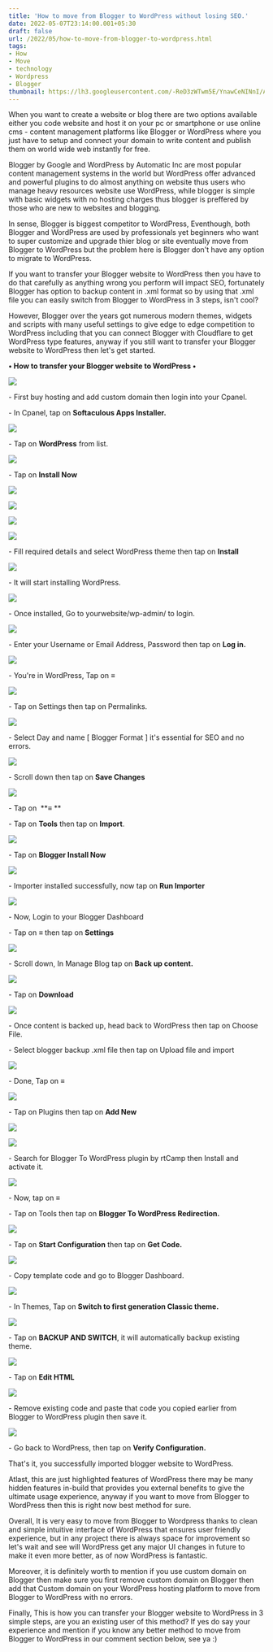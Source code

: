 ```yaml
---
title: 'How to move from Blogger to WordPress without losing SEO.'
date: 2022-05-07T23:14:00.001+05:30
draft: false
url: /2022/05/how-to-move-from-blogger-to-wordpress.html
tags: 
- How
- Move
- technology
- Wordpress
- Blogger
thumbnail: https://lh3.googleusercontent.com/-ReD3zWTwm5E/YnawCeNINnI/AAAAAAAAKx4/oIMyNTSesKYGD-jGPXex2_xvl9iOePelgCNcBGAsYHQ/s1600/1651945477030442-0.png
---
```


  

  

When you want to create a website or blog there are two options available either you code website and host it on your pc or smartphone or use online cms - content management platforms like Blogger or WordPress where you just have to setup and connect your domain to write content and publish them on world wide web instantly for free.

  

Blogger by Google and WordPress by Automatic Inc are most popular content management systems in the world but WordPress offer advanced and powerful plugins to do almost anything on website thus users who manage heavy resources website use WordPress, while blogger is simple with basic widgets with no hosting charges thus blogger is preffered by those who are new to websites and blogging.

  

In sense, Blogger is biggest competitor to WordPress, Eventhough, both Blogger and WordPress are used by professionals yet beginners who want to super customize and upgrade thier blog or site eventually move from Blogger to WordPress but the problem here is Blogger don't have any option to migrate to WordPress.

  

If you want to transfer your Blogger website to WordPress then you have to do that carefully as anything wrong you perform will impact SEO, fortunately Blogger has option to backup content in .xml format so by using that .xml file you can easily switch from Blogger to WordPress in 3 steps, isn't cool?

  

However, Blogger over the years got numerous modern themes, widgets and scripts with many useful settings to give edge to edge competition to WordPress including that you can connect Blogger with Cloudflare to get WordPress type features, anyway if you still want to transfer your Blogger website to WordPress then let's get started.

  

**• How to transfer your Blogger website to WordPress •**

 **![](https://lh3.googleusercontent.com/-4dhx4mFo2Z4/YnawBPenaKI/AAAAAAAAKx0/iU2Yvpxxjj82wIyCC-kI9fgmmbtUbVUbQCNcBGAsYHQ/s1600/1651945472000703-1.png)** 

  

\- First buy hosting and add custom domain then login into your Cpanel.

  

\- In Cpanel, tap on **Softaculous Apps Installer.**  

  

 **![](https://lh3.googleusercontent.com/-S5zXKJcEi0s/Ynav_0PgGlI/AAAAAAAAKxs/EQQonUaqeak5lT0-8jqh0PXCCmZCuerQACNcBGAsYHQ/s1600/1651945467480391-2.png)** 

  

\- Tap on **WordPress** from list.

  

 ![](https://lh3.googleusercontent.com/-ej-RBwH5Xps/Ynav-wvRFKI/AAAAAAAAKxo/vH7KCrB-0GEEeyEeHjitFl3uF_-AM55dQCNcBGAsYHQ/s1600/1651945462582969-3.png) 

  

\- Tap on **Install Now**

 **![](https://lh3.googleusercontent.com/-H57hqqMbN8w/Ynav9vnCpaI/AAAAAAAAKxk/Ep27UV5oMiw7KK18zwcD3aQc9gZF5_tPwCNcBGAsYHQ/s1600/1651945458322055-4.png)** 

 ![](https://lh3.googleusercontent.com/-aS1LtLwTzTI/Ynav8o--YzI/AAAAAAAAKxg/QGm3cNDb7HU-JREP6GeM5qfUS0b2SZ46QCNcBGAsYHQ/s1600/1651945454808614-5.png) 

  

 ![](https://lh3.googleusercontent.com/-sqNNmEERm_I/Ynav7uwgivI/AAAAAAAAKxc/sNEk8B-5P4cQ0ryevBUKXeW8y0Ly0NkuQCNcBGAsYHQ/s1600/1651945451029063-6.png) 

  

 ![](https://lh3.googleusercontent.com/-Ic01HeSZpds/Ynav6uRBYUI/AAAAAAAAKxY/5UbYhTNnH_w7qTDD0kmvc3MnqO8cv-MAwCNcBGAsYHQ/s1600/1651945446352852-7.png) 

  

  

\- Fill required details and select WordPress theme then tap on **Install**

 **![](https://lh3.googleusercontent.com/-gls0AdR8DJY/Ynav5r7b6vI/AAAAAAAAKxU/6N31N4CcX4g31dg8rVDe_XmCf8dJp_BSgCNcBGAsYHQ/s1600/1651945441852656-8.png)** 

\- It will start installing WordPress.

  

 ![](https://lh3.googleusercontent.com/-wU_Tx7v0KYs/Ynav4YEquqI/AAAAAAAAKxQ/Kb8yFBP2HZ8VEbsRGszTH7AdZ4S_RDn8ACNcBGAsYHQ/s1600/1651945437198330-9.png) 

  

\- Once installed, Go to yourwebsite/wp-admin/ to login.

  

 ![](https://lh3.googleusercontent.com/-cCWhgvvUei4/Ynav3Ynn1UI/AAAAAAAAKxM/bZzxTueamCYOdWggph3GNfSExwpxCFqiwCNcBGAsYHQ/s1600/1651945432988352-10.png) 

  

\- Enter your Username or Email Address, Password then tap on **Log in.**

 **![](https://lh3.googleusercontent.com/-v0Ekm20PCWI/Ynav2E3A8LI/AAAAAAAAKxI/0dBulJhhlysR8m4d-y_ZFHq1VdAaRNIZgCNcBGAsYHQ/s1600/1651945427839217-11.png)** 

\- You're in WordPress, Tap on **≡**

 **![](https://lh3.googleusercontent.com/-DvPBQ6Fr99g/Ynav05mX1wI/AAAAAAAAKxE/TwIaGyUiTDkF3WmAr_Y5BCA-yu7brDangCNcBGAsYHQ/s1600/1651945424150106-12.png)** 

\- Tap on Settings then tap on Permalinks.

  

 ![](https://lh3.googleusercontent.com/-5l8clyuZBzQ/Ynavz0YODoI/AAAAAAAAKxA/3S02Pz9Vl-k-4Hg6IVH7CRkPR8-kgy_kQCNcBGAsYHQ/s1600/1651945419070427-13.png) 

  

\- Select Day and name \[ Blogger Format \] it's essential for SEO and no errors.

  

 ![](https://lh3.googleusercontent.com/-qexeUHTtibk/YnavygKL-fI/AAAAAAAAKw4/pyNmtsupofEt8S3mN_e-kOswGiwjPt7bQCNcBGAsYHQ/s1600/1651945413649168-14.png) 

  

\- Scroll down then tap on **Save Changes**

 **![](https://lh3.googleusercontent.com/-kwMC4eKhVL4/YnavxSmBubI/AAAAAAAAKw0/uiz4K92OucIeBP2snG5QmEVHnzn_EEA7QCNcBGAsYHQ/s1600/1651945409573536-15.png)** 

\- Tap on  **≡ **

  

\- Tap on **Tools** then tap on **Import**.

  

 ![](https://lh3.googleusercontent.com/-uQAR5OXQhZQ/YnavwUIyZCI/AAAAAAAAKww/DSr2MCy5-3QcU3DzGNLd1k1caTVzYo4zgCNcBGAsYHQ/s1600/1651945404594090-16.png) 

  

\- Tap on **Blogger Install Now**

 **![](https://lh3.googleusercontent.com/-Yyll2mzvxp8/YnavvGDYAOI/AAAAAAAAKws/U4L6HKZUUZYA5XxVfCZ_nqmi5OMMMhmTACNcBGAsYHQ/s1600/1651945399417986-17.png)** 

\- Importer installed successfully, now tap on **Run Importer**

 **![](https://lh3.googleusercontent.com/-ndULuKeBO7Y/Ynavt0RTj0I/AAAAAAAAKwo/2iSsFtbyJ4MfzJiPG571h4MX4xbwO-vbACNcBGAsYHQ/s1600/1651945394432852-18.png)** 

  

\- Now, Login to your Blogger Dashboard

  

\- Tap on **≡** then tap on **Settings**

 **![](https://lh3.googleusercontent.com/-zmyR8GQ3peY/YnavskSiv4I/AAAAAAAAKwk/bOUISND-d1kc4r84V2pHS_XXwoMw1ydNACNcBGAsYHQ/s1600/1651945390719163-19.png)** 

\- Scroll down, In Manage Blog tap on **Back up content.**

 **![](https://lh3.googleusercontent.com/-wgGivkE8R9k/Ynavrh-I9CI/AAAAAAAAKwc/SaZmE_dDdYocaPatJ3g2tZkSWYONp27AACNcBGAsYHQ/s1600/1651945386552655-20.png)** 

\- Tap on **Download** 

  

 ![](https://lh3.googleusercontent.com/-aNSzPB_JWm0/YnavqXH7bBI/AAAAAAAAKwY/jm9BFIpEo4g-TBhUERE1gh5DZQcJBtMgwCNcBGAsYHQ/s1600/1651945381514980-21.png) 

  

\- Once content is backed up, head back to WordPress then tap on Choose File.

  

\- Select blogger backup .xml file then tap on Upload file and import

  

 ![](https://lh3.googleusercontent.com/-6TWAZpNyySk/YnavpRF7-yI/AAAAAAAAKwU/GgEufel73NIe_7EV2Ow2uWqB-zSGVOSkQCNcBGAsYHQ/s1600/1651945377953376-22.png) 

  

\- Done, Tap on **≡**

 **![](https://lh3.googleusercontent.com/-dgVpAttsHzw/YnavofxooNI/AAAAAAAAKwQ/cNj1c0uiweI3OPP2aDt5x1GiPR2FiaFxQCNcBGAsYHQ/s1600/1651945370811787-23.png)** 

\- Tap on Plugins then tap on **Add New**

 **![](https://lh3.googleusercontent.com/-7Bu7BZA-Mv4/YnavmqZED2I/AAAAAAAAKwM/aoRFaNbALc8Qi_gEpldV_d69fRFEHhErACNcBGAsYHQ/s1600/1651945360366729-24.png)** 

 **![](https://lh3.googleusercontent.com/-Kyo-7LRVIp4/YnavjydOowI/AAAAAAAAKwI/jM30jy47xVUyW11uibuw58pdDPIHN7TlQCNcBGAsYHQ/s1600/1651945355251344-25.png)** 

\- Search for Blogger To WordPress plugin by rtCamp then Install and activate it.

  

 ![](https://lh3.googleusercontent.com/-CaWfkO6XZ-c/YnavirEAeAI/AAAAAAAAKwE/oKDPtDL7Ui8qpdLVlvgmjegZIrxpFdLPACNcBGAsYHQ/s1600/1651945350930157-26.png) 

  

\- Now, tap on **≡**

\- Tap on Tools then tap on **Blogger To WordPress Redirection.**

 **![](https://lh3.googleusercontent.com/-Yxt4NXwPNBk/Ynavhoxy9hI/AAAAAAAAKwA/JNX0LgWHNXY9q6o6rKLVU7SRV4G-GBAjgCNcBGAsYHQ/s1600/1651945346424511-27.png)** 

\- Tap on **Start Configuration** then tap on **Get Code.**

 **![](https://lh3.googleusercontent.com/-_Y4l0YipPrM/YnavggQ75vI/AAAAAAAAKv8/rfKbIMVBAic-B8cjZAE0sLr0nP7zNn25ACNcBGAsYHQ/s1600/1651945342284460-28.png)** 

\- Copy template code and go to Blogger Dashboard.

  

 ![](https://lh3.googleusercontent.com/-BLjhHfA8ghU/YnavfWMHP7I/AAAAAAAAKv4/mkIJ1nl7Vs8bauftTa6Px0UTEFKp0v79gCNcBGAsYHQ/s1600/1651945338340972-29.png) 

  

\- In Themes, Tap on **Switch to first generation Classic theme.**

 **![](https://lh3.googleusercontent.com/-QHT8HonsM_c/YnavesMwN6I/AAAAAAAAKv0/hPDrPU0KPAAjiVgnI3SfiP1aPBOuPCZMACNcBGAsYHQ/s1600/1651945334415186-30.png)** 

\- Tap on **BACKUP AND SWITCH**, it will automatically backup existing theme.

 **![](https://lh3.googleusercontent.com/-AO8c1j8U2VI/YnavdSeH2XI/AAAAAAAAKvw/BSdCDKtDvAUdqmeLs0nNDfo_HW4SsA7PwCNcBGAsYHQ/s1600/1651945330494468-31.png)** 

\- Tap on **Edit HTML**

 **![](https://lh3.googleusercontent.com/-9ql-mD8C3s0/Ynavce_GecI/AAAAAAAAKvs/569EXBLwgiE5oao64zmtWAu_F1k8ISTYwCNcBGAsYHQ/s1600/1651945325579739-32.png)** 

\- Remove existing code and paste that code you copied earlier from Blogger to WordPress plugin then save it.

  

 ![](https://lh3.googleusercontent.com/-vd0eiloM4IU/YnavbAIVa5I/AAAAAAAAKvo/sMKMUqq0hCI8WXo8exOUGgW-YO2vwYDRQCNcBGAsYHQ/s1600/1651945318743902-33.png) 

  

\- Go back to WordPress, then tap on **Verify Configuration.**

That's it, you successfully imported blogger website to WordPress.

  

Atlast, this are just highlighted features of WordPress there may be many hidden features in-build that provides you external benefits to give the ultimate usage experience, anyway if you want to move from Blogger to WordPress then this is right now best method for sure.

  

Overall, It is very easy to move from Blogger to Wordpress thanks to clean and simple intuitive interface of WordPress that ensures user friendly experience, but in any project there is always space for improvement so let's wait and see will WordPress get any major UI changes in future to make it even more better, as of now WordPress is fantastic.

  

Moreover, it is definitely worth to mention if you use custom domain on Blogger then make sure you first remove custom domain on Blogger then add that Custom domain on your WordPress hosting platform to move from Blogger to WordPress with no errors.

  

Finally, This is how you can transfer your Blogger website to WordPress in 3 simple steps, are you an existing user of this method? If yes do say your experience and mention if you know any better method to move from Blogger to WordPress in our comment section below, see ya :)